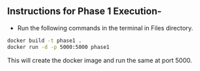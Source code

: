 ## Instructions for Phase 1 Execution- 

- Run the following commands in the terminal in Files directory. 

```bash
docker build -t phase1 .
docker run -d -p 5000:5000 phase1
```

This will create the docker image and run the same at port 5000. 